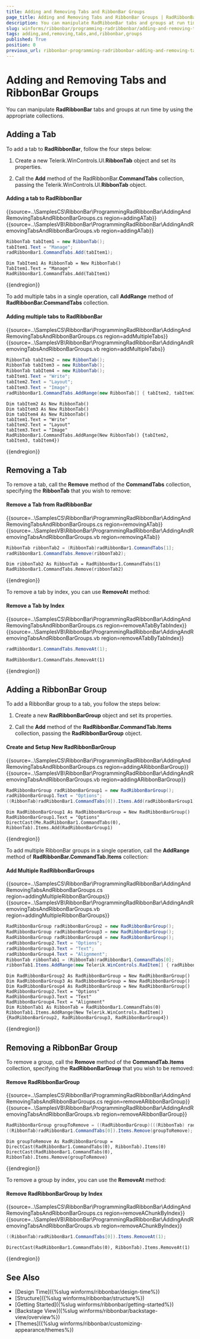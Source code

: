 ```yaml
---
title: Adding and Removing Tabs and RibbonBar Groups
page_title: Adding and Removing Tabs and RibbonBar Groups | RadRibbonBar
description: You can manipulate RadRibbonBar tabs and groups at run time by using the appropriate collections.
slug: winforms/ribbonbar/programming-radribbonbar/adding-and-removing-tabs-and-ribbonbar-groups
tags: adding,and,removing,tabs,and,ribbonbar,groups
published: True
position: 0
previous_url: ribbonbar-programming-radribbonbar-adding-and-removing-tabs-and-ribbonbar-groups
---
```


# Adding and Removing Tabs and RibbonBar Groups

You can manipulate __RadRibbonBar__ tabs and groups at run time by using the appropriate collections.

## Adding a Tab

To add a tab to __RadRibbonBar__, follow the four steps below:

1. Create a new Telerik.WinControls.UI.__RibbonTab__ object and set its properties.

1. Call the __Add__ method of the RadRibbonBar.__CommandTabs__ collection, passing the Telerik.WinControls.UI.__RibbonTab__ object.

#### Adding a tab to RadRibbonBar

{{source=..\SamplesCS\RibbonBar\ProgrammingRadRibbonBar\AddingAndRemovingTabsAndRibbonBarGroups.cs region=addingATab}} 
{{source=..\SamplesVB\RibbonBar\ProgrammingRadRibbonBar\AddingAndRemovingTabsAndRibbonBarGroups.vb region=addingATab}} 

````C#
RibbonTab tabItem1 = new RibbonTab();
tabItem1.Text = "Manage";
radRibbonBar1.CommandTabs.Add(tabItem1);

````
````VB.NET
Dim TabItem1 As RibbonTab = New RibbonTab()
TabItem1.Text = "Manage"
RadRibbonBar1.CommandTabs.Add(TabItem1)

````

{{endregion}}

To add multiple tabs in a single operation, call __AddRange__ method of __RadRibbonBar.CommandTabs__ collection.

#### Adding multiple tabs to RadRibbonBar

{{source=..\SamplesCS\RibbonBar\ProgrammingRadRibbonBar\AddingAndRemovingTabsAndRibbonBarGroups.cs region=addMultipleTabs}} 
{{source=..\SamplesVB\RibbonBar\ProgrammingRadRibbonBar\AddingAndRemovingTabsAndRibbonBarGroups.vb region=addMultipleTabs}} 

````C#
RibbonTab tabItem2 = new RibbonTab();
RibbonTab tabItem3 = new RibbonTab();
RibbonTab tabItem4 = new RibbonTab();
tabItem1.Text = "Write";
tabItem2.Text = "Layout";
tabItem3.Text = "Image";
radRibbonBar1.CommandTabs.AddRange(new RibbonTab[] { tabItem2, tabItem3, tabItem4 });

````
````VB.NET
Dim tabItem2 As New RibbonTab()
Dim tabItem3 As New RibbonTab()
Dim tabItem4 As New RibbonTab()
tabItem1.Text = "Write"
tabItem2.Text = "Layout"
tabItem3.Text = "Image"
RadRibbonBar1.CommandTabs.AddRange(New RibbonTab() {tabItem2, tabItem3, tabItem4})

````

{{endregion}}

## Removing a Tab

To remove a tab, call the __Remove__ method of the __CommandTabs__ collection, specifying the __RibbonTab__ that you wish to remove:

#### Remove a Tab from RadRibbonBar

{{source=..\SamplesCS\RibbonBar\ProgrammingRadRibbonBar\AddingAndRemovingTabsAndRibbonBarGroups.cs region=removingATab}} 
{{source=..\SamplesVB\RibbonBar\ProgrammingRadRibbonBar\AddingAndRemovingTabsAndRibbonBarGroups.vb region=removingATab}} 

````C#
RibbonTab ribbonTab2 = (RibbonTab)radRibbonBar1.CommandTabs[1];
radRibbonBar1.CommandTabs.Remove(ribbonTab2);

````
````VB.NET
Dim ribbonTab2 As RibbonTab = RadRibbonBar1.CommandTabs(1)
RadRibbonBar1.CommandTabs.Remove(ribbonTab2)

````

{{endregion}}

To remove a tab by index, you can use __RemoveAt__ method:

#### Remove a Tab by Index

{{source=..\SamplesCS\RibbonBar\ProgrammingRadRibbonBar\AddingAndRemovingTabsAndRibbonBarGroups.cs region=removeATabByTabIndex}} 
{{source=..\SamplesVB\RibbonBar\ProgrammingRadRibbonBar\AddingAndRemovingTabsAndRibbonBarGroups.vb region=removeATabByTabIndex}} 

````C#
radRibbonBar1.CommandTabs.RemoveAt(1);

````
````VB.NET
RadRibbonBar1.CommandTabs.RemoveAt(1)

````

{{endregion}}

## Adding a RibbonBar Group

To add a RibbonBar group to a tab, you follow the steps below:

1. Create a new __RadRibbonBarGroup__ object and set its properties.
            

1. Call the __Add__ method of the __RadRibbonBar.CommandTab.Items__ collection, passing the __RadRibbonBarGroup__ object.

#### Create and Setup New RadRibbonBarGroup

{{source=..\SamplesCS\RibbonBar\ProgrammingRadRibbonBar\AddingAndRemovingTabsAndRibbonBarGroups.cs region=addingARibbonBarGroup}} 
{{source=..\SamplesVB\RibbonBar\ProgrammingRadRibbonBar\AddingAndRemovingTabsAndRibbonBarGroups.vb region=addingARibbonBarGroup}} 

````C#
RadRibbonBarGroup radRibbonBarGroup1 = new RadRibbonBarGroup();
radRibbonBarGroup1.Text = "Options";
((RibbonTab)radRibbonBar1.CommandTabs[0]).Items.Add(radRibbonBarGroup1);

````
````VB.NET
Dim RadRibbonBarGroup1 As RadRibbonBarGroup = New RadRibbonBarGroup()
RadRibbonBarGroup1.Text = "Options"
DirectCast(Me.RadRibbonBar1.CommandTabs(0), RibbonTab).Items.Add(RadRibbonBarGroup1)

````

{{endregion}}

To add multiple RibbonBar groups in a single operation, call the __AddRange__ method of __RadRibbonBar.CommandTab.Items__ collection:

#### Add Multiple RadRibbonBarGroups

{{source=..\SamplesCS\RibbonBar\ProgrammingRadRibbonBar\AddingAndRemovingTabsAndRibbonBarGroups.cs region=addingMultipleRibbonBarGroups}} 
{{source=..\SamplesVB\RibbonBar\ProgrammingRadRibbonBar\AddingAndRemovingTabsAndRibbonBarGroups.vb region=addingMultipleRibbonBarGroups}} 

````C#
RadRibbonBarGroup radRibbonBarGroup2 = new RadRibbonBarGroup();
RadRibbonBarGroup radRibbonBarGroup3 = new RadRibbonBarGroup();
RadRibbonBarGroup radRibbonBarGroup4 = new RadRibbonBarGroup();
radRibbonBarGroup2.Text = "Options";
radRibbonBarGroup3.Text = "Text";
radRibbonBarGroup4.Text = "Alignment";
RibbonTab ribbonTab1 = (RibbonTab)radRibbonBar1.CommandTabs[0];
ribbonTab1.Items.AddRange(new Telerik.WinControls.RadItem[] { radRibbonBarGroup2, radRibbonBarGroup3, radRibbonBarGroup4});

````
````VB.NET
Dim RadRibbonBarGroup2 As RadRibbonBarGroup = New RadRibbonBarGroup()
Dim RadRibbonBarGroup3 As RadRibbonBarGroup = New RadRibbonBarGroup()
Dim RadRibbonBarGroup4 As RadRibbonBarGroup = New RadRibbonBarGroup()
RadRibbonBarGroup2.Text = "Options"
RadRibbonBarGroup3.Text = "Text"
RadRibbonBarGroup4.Text = "Alignment"
Dim RibbonTab1 As RibbonTab = RadRibbonBar1.CommandTabs(0)
RibbonTab1.Items.AddRange(New Telerik.WinControls.RadItem() {RadRibbonBarGroup2, RadRibbonBarGroup3, RadRibbonBarGroup4})

````

{{endregion}}

## Removing a RibbonBar Group

To remove a group, call the __Remove__ method of the __CommandTab.Items__ collection, specifying the __RadRibbonBarGroup__ that you wish to be removed:

#### Remove RadRibbonBarGroup

{{source=..\SamplesCS\RibbonBar\ProgrammingRadRibbonBar\AddingAndRemovingTabsAndRibbonBarGroups.cs region=removeARibbonBarGroup}} 
{{source=..\SamplesVB\RibbonBar\ProgrammingRadRibbonBar\AddingAndRemovingTabsAndRibbonBarGroups.vb region=removeARibbonBarGroup}} 

````C#
RadRibbonBarGroup groupToRemove = ((RadRibbonBarGroup)(((RibbonTab) radRibbonBar1.CommandTabs[0]).Items[0]));
((RibbonTab)radRibbonBar1.CommandTabs[0]).Items.Remove(groupToRemove);

````
````VB.NET
Dim groupToRemove As RadRibbonBarGroup = DirectCast(RadRibbonBar1.CommandTabs(0), RibbonTab).Items(0)
DirectCast(RadRibbonBar1.CommandTabs(0), RibbonTab).Items.Remove(groupToRemove)

````

{{endregion}}

To remove a group by index, you can use the __RemoveAt__ method:

#### Remove RadRibbonBarGroup by Index

{{source=..\SamplesCS\RibbonBar\ProgrammingRadRibbonBar\AddingAndRemovingTabsAndRibbonBarGroups.cs region=removeAChunkByIndex}} 
{{source=..\SamplesVB\RibbonBar\ProgrammingRadRibbonBar\AddingAndRemovingTabsAndRibbonBarGroups.vb region=removeAChunkByIndex}} 

````C#
((RibbonTab)radRibbonBar1.CommandTabs[0]).Items.RemoveAt(1);

````
````VB.NET
DirectCast(RadRibbonBar1.CommandTabs(0), RibbonTab).Items.RemoveAt(1)

````

{{endregion}}

## See Also

* [Design Time]({%slug winforms/ribbonbar/design-time%})
* [Structure]({%slug winforms/ribbonbar/structure%})
* [Getting Started]({%slug winforms/ribbonbar/getting-started%})
* [Backstage View]({%slug winforms/ribbonbar/backstage-view/overview%})
* [Themes]({%slug winforms/ribbonbar/customizing-appearance/themes%}) 